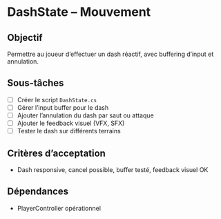 # DashState – Mouvement

## Objectif

Permettre au joueur d’effectuer un dash réactif, avec buffering d’input et annulation.

## Sous-tâches

- [ ] Créer le script `DashState.cs`
- [ ] Gérer l’input buffer pour le dash
- [ ] Ajouter l’annulation du dash par saut ou attaque
- [ ] Ajouter le feedback visuel (VFX, SFX)
- [ ] Tester le dash sur différents terrains

## Critères d’acceptation

- Dash responsive, cancel possible, buffer testé, feedback visuel OK

## Dépendances

- PlayerController opérationnel
